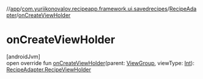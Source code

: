 //[app](../../../index.md)/[com.yuriikonovalov.recipeapp.framework.ui.savedrecipes](../index.md)/[RecipeAdapter](index.md)/[onCreateViewHolder](on-create-view-holder.md)

# onCreateViewHolder

[androidJvm]\
open override fun [onCreateViewHolder](on-create-view-holder.md)(parent: [ViewGroup](https://developer.android.com/reference/kotlin/android/view/ViewGroup.html), viewType: [Int](https://kotlinlang.org/api/latest/jvm/stdlib/kotlin/-int/index.html)): [RecipeAdapter.RecipeViewHolder](-recipe-view-holder/index.md)
